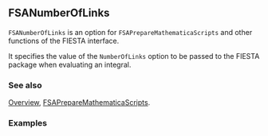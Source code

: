 ## FSANumberOfLinks

`FSANumberOfLinks` is an option for `FSAPrepareMathematicaScripts` and other functions of the FIESTA interface.

It specifies the value of the `NumberOfLinks` option to be passed to the FIESTA package when evaluating an integral.

### See also

[Overview](Extra/FeynHelpers.md), [FSAPrepareMathematicaScripts](FSAPrepareMathematicaScripts.md).

### Examples